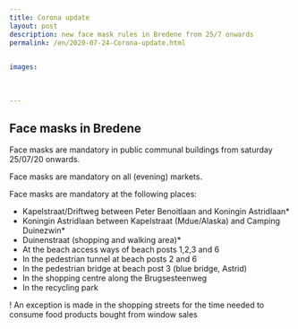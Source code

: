 ```yaml
---
title: Corona update
layout: post
description: new face mask rules in Bredene from 25/7 onwards
permalink: /en/2020-07-24-Corona-update.html

    
images: 
    
    
    
---
```


## Face masks in Bredene

Face masks are mandatory in public communal buildings from saturday 25/07/20 onwards. 

Face masks are mandatory on all (evening) markets. 

Face masks are mandatory at the following places: 
- Kapelstraat/Driftweg between Peter Benoitlaan and Koningin Astridlaan*
- Koningin Astridlaan between Kapelstraat (Mdue/Alaska) and Camping Duinezwin*
- Duinenstraat (shopping and walking area)*
- At the beach access ways of beach posts 1,2,3 and 6
- In the pedestrian tunnel at beach posts 2 and 6
- In the pedestrian bridge at beach post 3 (blue bridge, Astrid)
- In the shopping centre along the Brugsesteenweg
- In the recycling park

! An exception is made in the shopping streets for the time needed to consume food products bought from window sales

